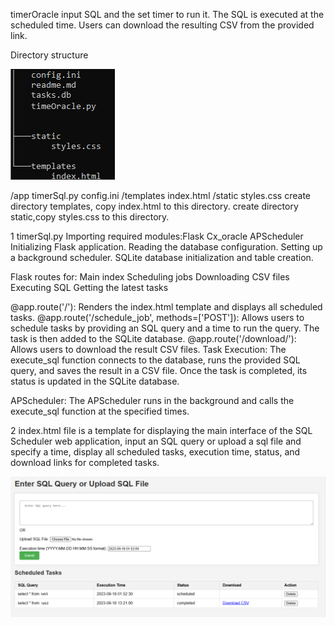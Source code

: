 timerOracle
input SQL and the set timer to run it. The SQL is executed at the scheduled time. Users can download the resulting CSV from the provided link.

Directory structure 

<img title="list"  src="list.png">


/app 
    timerSql.py 
    config.ini 
    /templates 
        index.html 
    /static 
        styles.css
create directory templates, copy index.html to this directory. create directory static,copy styles.css to this directory.

1 timerSql.py Importing required modules:Flask Cx_oracle APScheduler Initializing Flask application. Reading the database configuration. 
Setting up a background scheduler. SQLite database initialization and table creation.

Flask routes for: Main index Scheduling jobs Downloading CSV files Executing SQL Getting the latest tasks

@app.route('/'): Renders the index.html template and displays all scheduled tasks. 
@app.route('/schedule_job', methods=['POST']): Allows users to schedule tasks by providing an SQL query and a time to run the query. The task is then added to the SQLite database.
@app.route('/download/'): Allows users to download the result CSV files. Task Execution: The execute_sql function connects to the database, runs the provided SQL query, and saves the result in a CSV file. Once the task is completed, its status is updated in the SQLite database.

APScheduler: The APScheduler runs in the background and calls the execute_sql function at the specified times.

2 index.html file is a template for displaying the main interface of the SQL Scheduler web application, input an SQL query or upload a sql file and specify a time, display all scheduled tasks, execution time, status, and download links for completed tasks.

<img title="UI"  src="UI.png">
